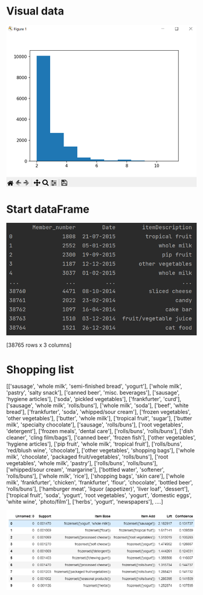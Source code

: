 # Visual data
![img.png](img.png)

# Start dataFrame
![img_1.png](img_1.png)

[38765 rows x 3 columns]

# Shopping list
[['sausage', 'whole milk', 'semi-finished bread', 'yogurt'], ['whole milk', 'pastry', 'salty snack'], ['canned beer', 'misc. beverages'], ['sausage', 'hygiene articles'], ['soda', 'pickled vegetables'], ['frankfurter', 'curd'], ['sausage', 'whole milk', 'rolls/buns'], ['whole milk', 'soda'], ['beef', 'white bread'], ['frankfurter', 'soda', 'whipped/sour cream'], ['frozen vegetables', 'other vegetables'], ['butter', 'whole milk'], ['tropical fruit', 'sugar'], ['butter milk', 'specialty chocolate'], ['sausage', 'rolls/buns'], ['root vegetables', 'detergent'], ['frozen meals', 'dental care'], ['rolls/buns', 'rolls/buns'], ['dish cleaner', 'cling film/bags'], ['canned beer', 'frozen fish'], ['other vegetables', 'hygiene articles'], ['pip fruit', 'whole milk', 'tropical fruit'], ['rolls/buns', 'red/blush wine', 'chocolate'], ['other vegetables', 'shopping bags'], ['whole milk', 'chocolate', 'packaged fruit/vegetables', 'rolls/buns'], ['root vegetables', 'whole milk', 'pastry'], ['rolls/buns', 'rolls/buns'], ['whipped/sour cream', 'margarine'], ['bottled water', 'softener', 'rolls/buns'], ['whole milk', 'rice'], ['shopping bags', 'skin care'], ['whole milk', 'frankfurter', 'chicken', 'frankfurter', 'flour', 'chocolate', 'bottled beer', 'rolls/buns'], ['hamburger meat', 'liquor (appetizer)', 'liver loaf', 'dessert'], ['tropical fruit', 'soda', 'yogurt', 'root vegetables', 'yogurt', 'domestic eggs', 'white wine', 'photo/film'], ['herbs', 'yogurt', 'newspapers'], ....]

![img_2.png](img_2.png)